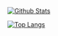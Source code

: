 [![Github Stats](https://github-readme-stats.vercel.app/api?username=tsepanx)](https://github.com/tsepanx)

[![Top Langs](https://github-readme-stats.vercel.app/api/top-langs/?username=tsepanx&layout=compact)](https://github.com/tsepanx)

<!-- Hello, I'm Tsepa Stepan, Backend Python Developer.
Here is a list of my projects:

Django-based projects:
- [Secrets share](https://github.com/tsepanx/secrets-share)
- [Social network](https://github.com/tsepanx/social-network.backend-django)

Telegram bots:
- [Covid-19 bot](https://github.com/tsepanx/covid-stats.bot)
- [Dice game bot](https://github.com/tsepanx/dice-game.bot)
- [State bot](https://github.com/tsepanx/state-bot)
 -->
